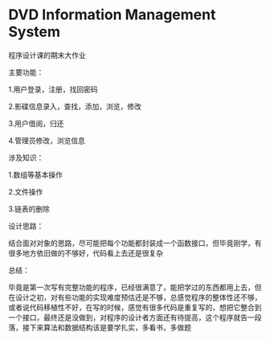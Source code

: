 # DVD Information Management System

程序设计课的期末大作业

主要功能：

1.用户登录，注册，找回密码

2.影碟信息录入，查找，添加，浏览，修改

3.用户借阅，归还

4.管理员修改，浏览信息

涉及知识：

1.数组等基本操作

2.文件操作

3.链表的删除

设计思路：

结合面对对象的思路，尽可能把每个功能都封装成一个函数接口，但毕竟刚学，有很多地方依旧做的不够好，代码看上去还是很复杂

总结：

毕竟是第一次写有完整功能的程序，已经很满意了，能把学过的东西都用上去，但在设计之初，对有些功能的实现难度预估还是不够，总感觉程序的整体性还不够，或者说代码移植性不好，在写的时候，感觉有很多代码是重复写的，想把它整合到一个接口，最终还是没做到，对程序的设计者方面还有待提高，这个程序就告一段落，接下来算法和数据结构该是要学扎实，多看书，多做题

